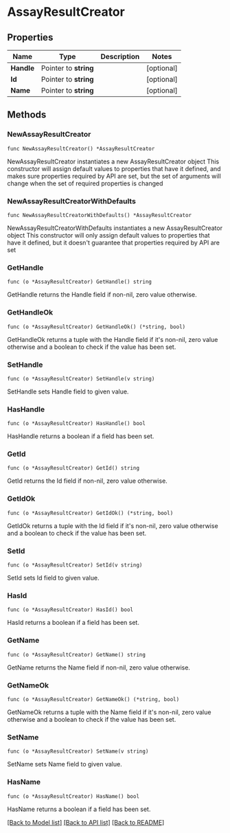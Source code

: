 # AssayResultCreator

## Properties

Name | Type | Description | Notes
------------ | ------------- | ------------- | -------------
**Handle** | Pointer to **string** |  | [optional] 
**Id** | Pointer to **string** |  | [optional] 
**Name** | Pointer to **string** |  | [optional] 

## Methods

### NewAssayResultCreator

`func NewAssayResultCreator() *AssayResultCreator`

NewAssayResultCreator instantiates a new AssayResultCreator object
This constructor will assign default values to properties that have it defined,
and makes sure properties required by API are set, but the set of arguments
will change when the set of required properties is changed

### NewAssayResultCreatorWithDefaults

`func NewAssayResultCreatorWithDefaults() *AssayResultCreator`

NewAssayResultCreatorWithDefaults instantiates a new AssayResultCreator object
This constructor will only assign default values to properties that have it defined,
but it doesn't guarantee that properties required by API are set

### GetHandle

`func (o *AssayResultCreator) GetHandle() string`

GetHandle returns the Handle field if non-nil, zero value otherwise.

### GetHandleOk

`func (o *AssayResultCreator) GetHandleOk() (*string, bool)`

GetHandleOk returns a tuple with the Handle field if it's non-nil, zero value otherwise
and a boolean to check if the value has been set.

### SetHandle

`func (o *AssayResultCreator) SetHandle(v string)`

SetHandle sets Handle field to given value.

### HasHandle

`func (o *AssayResultCreator) HasHandle() bool`

HasHandle returns a boolean if a field has been set.

### GetId

`func (o *AssayResultCreator) GetId() string`

GetId returns the Id field if non-nil, zero value otherwise.

### GetIdOk

`func (o *AssayResultCreator) GetIdOk() (*string, bool)`

GetIdOk returns a tuple with the Id field if it's non-nil, zero value otherwise
and a boolean to check if the value has been set.

### SetId

`func (o *AssayResultCreator) SetId(v string)`

SetId sets Id field to given value.

### HasId

`func (o *AssayResultCreator) HasId() bool`

HasId returns a boolean if a field has been set.

### GetName

`func (o *AssayResultCreator) GetName() string`

GetName returns the Name field if non-nil, zero value otherwise.

### GetNameOk

`func (o *AssayResultCreator) GetNameOk() (*string, bool)`

GetNameOk returns a tuple with the Name field if it's non-nil, zero value otherwise
and a boolean to check if the value has been set.

### SetName

`func (o *AssayResultCreator) SetName(v string)`

SetName sets Name field to given value.

### HasName

`func (o *AssayResultCreator) HasName() bool`

HasName returns a boolean if a field has been set.


[[Back to Model list]](../README.md#documentation-for-models) [[Back to API list]](../README.md#documentation-for-api-endpoints) [[Back to README]](../README.md)


